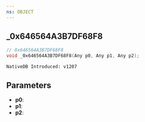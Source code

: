 ```yaml
---
ns: OBJECT
---
```

## _0x646564A3B7DF68F8

```c
// 0x646564A3B7DF68F8
void _0x646564A3B7DF68F8(Any p0, Any p1, Any p2);
```

```
NativeDB Introduced: v1207
```

## Parameters
* **p0**:
* **p1**:
* **p2**:
